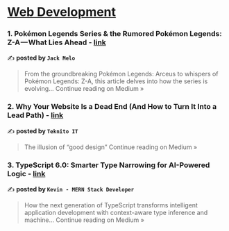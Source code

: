 
<h1><a href=https://medium.com/tag/web-development/recommended target="_blank" rel="noopener noreferrer">Web Development</a></h1>
<h3>1. Pokémon Legends Series & the Rumored Pokémon Legends: Z-A — What Lies Ahead - <a href="https://medium.com/@melojack45/pok%C3%A9mon-legends-series-the-rumored-pok%C3%A9mon-legends-z-a-what-lies-ahead-942e9e6945d7?source=rss------web_development-5" target="_blank" rel="noopener noreferrer">link</a></h3>

✍️ **posted by `Jack Melo`**

<blockquote>From the groundbreaking Pokémon Legends: Arceus to whispers of Pokémon Legends: Z-A, this article delves into how the series is evolving…
Continue reading on Medium »</blockquote>

<h3>2.  Why Your Website Is a Dead End (And How to Turn It Into a Lead Path) - <a href="https://medium.com/@teknitoit/why-your-website-is-a-dead-end-and-how-to-turn-it-into-a-lead-path-b58f8f098d2f?source=rss------web_development-5" target="_blank" rel="noopener noreferrer">link</a></h3>

✍️ **posted by `Teknito IT`**

<blockquote>The illusion of “good design”
Continue reading on Medium »</blockquote>

<h3>3. TypeScript 6.0: Smarter Type Narrowing for AI-Powered Logic - <a href="https://medium.com/@mernstackdevbykevin/typescript-6-0-smarter-type-narrowing-for-ai-powered-logic-b1d17fb9017c?source=rss------web_development-5" target="_blank" rel="noopener noreferrer">link</a></h3>

✍️ **posted by `Kevin - MERN Stack Developer`**

<blockquote>How the next generation of TypeScript transforms intelligent application development with context-aware type inference and machine…
Continue reading on Medium »</blockquote>

